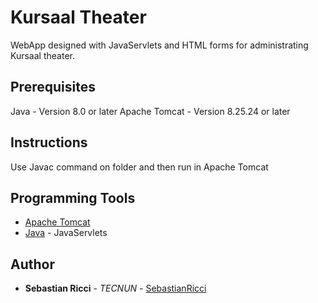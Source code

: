 # Kursaal Theater

WebApp designed with JavaServlets and HTML forms for administrating Kursaal theater.

## Prerequisites
Java - Version 8.0 or later
Apache Tomcat - Version 8.25.24 or later

## Instructions

Use Javac command on folder and then run in Apache Tomcat


## Programming Tools

* [Apache Tomcat](http://tomcat.apache.org)
* [Java](https://www.java.com/en/) - JavaServlets


## Author

* **Sebastian Ricci** - *TECNUN* - [SebastianRicci](https://github.com/SebastianRicci)
